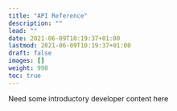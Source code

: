 ```yaml
---
title: "API Reference"
description: ""
lead: ""
date: 2021-06-09T10:19:37+01:00
lastmod: 2021-06-09T10:19:37+01:00
draft: false
images: []
weight: 998
toc: true
---
```

Need some introductory developer content here

